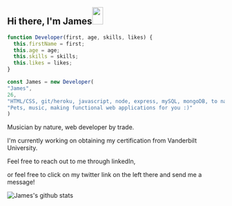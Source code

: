 <h2>Hi there, I'm James<img src="https://armoniaec.net/blog/wp-content/uploads/2020/01/Guitarra.gif" height='40' width='25'></h2>

```javascript
function Developer(first, age, skills, likes) {
  this.firstName = first;
  this.age = age;
  this.skills = skills;
  this.likes = likes;
}

const James = new Developer(
"James", 
26, 
"HTML/CSS, git/heroku, javascript, node, express, mySQL, mongoDB, to name a few",
"Pets, music, making functional web applications for you :)"
)
```

Musician by nature, web developer by trade.

I'm currently working on obtaining my certification from Vanderbilt University.

Feel free to reach out to me through linkedIn,

or feel free to click on my twitter link on the left there and send me a message!


![James's github stats](https://github-readme-stats.vercel.app/api?username=james182-dang)

<!--
**james182-dang/james182-dang** is a ✨ _special_ ✨ repository because its `README.md` (this file) appears on your GitHub profile.

Here are some ideas to get you started:

- 🔭 I’m currently working on ...
- 🌱 I’m currently learning ...
- 👯 I’m looking to collaborate on ...
- 🤔 I’m looking for help with ...
- 💬 Ask me about ...
- 📫 How to reach me: ...
- 😄 Pronouns: ...
- ⚡ Fun fact: ...
-->

